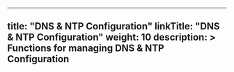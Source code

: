 
---
title: "DNS & NTP Configuration"
linkTitle: "DNS & NTP Configuration"
weight: 10
description: >
  Functions for managing DNS & NTP Configuration
---
